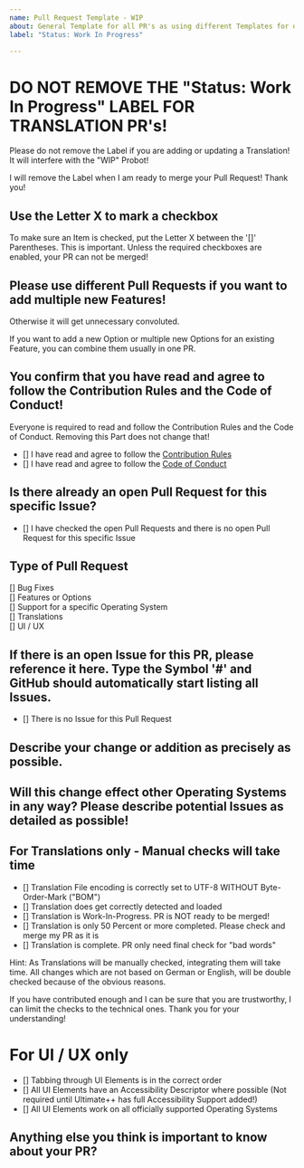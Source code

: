 ```yaml
---
name: Pull Request Template - WIP
about: General Template for all PR's as using different Templates for different Types is broken for years now.
label: "Status: Work In Progress"

---
```


# DO NOT REMOVE THE "Status: Work In Progress" LABEL FOR TRANSLATION PR's!
Please do not remove the Label if you are adding or updating a Translation! It will interfere with the "WIP" Probot!

I will remove the Label when I am ready to merge your Pull Request! Thank you!

## Use the Letter X to mark a checkbox
To make sure an Item is checked, put the Letter X between the '[]' Parentheses. This is important. Unless the required checkboxes are enabled, your PR can not be merged!

## Please use different Pull Requests if you want to add multiple new Features!
Otherwise it will get unnecessary convoluted.

If you want to add a new Option or multiple new Options for an existing Feature, you can combine them usually in one PR.

## You confirm that you have read and agree to follow the Contribution Rules and the Code of Conduct!
Everyone is required to read and follow the Contribution Rules and the Code of Conduct. Removing this Part does not change that!
- [] I have read and agree to follow the [Contribution Rules](../blob/main/CONTRIBUTING.md)<br/>
- [] I have read and agree to follow the [Code of Conduct](../blob/main/CODE_OF_CONDUCT.md)<br/>

## Is there already an open Pull Request for this specific Issue?
- [] I have checked the open Pull Requests and there is no open Pull Request for this specific Issue<br/>

## Type of Pull Request
[] Bug Fixes<br/>
[] Features or Options<br/>
[] Support for a specific Operating System<br/>
[] Translations<br/>
[] UI / UX<br/>

## If there is an open Issue for this PR, please reference it here. Type the Symbol '#' and GitHub should automatically start listing all Issues.

- [] There is no Issue for this Pull Request<br/>

## Describe your change or addition as precisely as possible.


## Will this change effect other Operating Systems in any way? Please describe potential Issues as detailed as possible!


## For Translations only - Manual checks will take time
- [] Translation File encoding is correctly set to UTF-8 WITHOUT Byte-Order-Mark ("BOM")
- [] Translation does get correctly detected and loaded
- [] Translation is Work-In-Progress. PR is NOT ready to be merged!
- [] Translation is only 50 Percent or more completed. Please check and merge my PR as it is
- [] Translation is complete. PR only need final check for "bad words"

Hint: As Translations will be manually checked, integrating them will take time. All changes which are not based on German or English, will be double checked because of the obvious reasons.

If you have contributed enough and I can be sure that you are trustworthy, I can limit the checks to the technical ones. Thank you for your understanding!

# For UI / UX only
- [] Tabbing through UI Elements is in the correct order
- [] All UI Elements have an Accessibility Descriptor where possible (Not required until Ultimate++ has full Accessibility Support added!)
- [] All UI Elements work on all officially supported Operating Systems

## Anything else you think is important to know about your PR?
